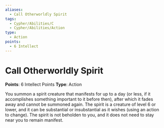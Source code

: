 ```yaml
---
aliases:
  - Call Otherworldly Spirit
tags:
  - Cypher/Abilities/C
  - Cypher/Abilities/Action
type:
  - Action
points:
  - 6 Intellect
---
```


# Call Otherworldly Spirit

**Points**: 6 Intellect Points
**Type**: Action

You summon a spirit creature that manifests for up to a day (or less, if it accomplishes something important to it before then), after which it fades away and cannot be summoned again. The spirit is a creature of level 6 or lower, and it can be substantial or insubstantial as it wishes (using an action to change). The spirit is not beholden to you, and it does not need to stay near you to remain manifest.
